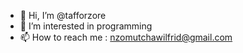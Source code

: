 - 👋 Hi, I’m @tafforzore
- 👀 I’m interested in programming
- 📫 How to reach me :  nzomutchawilfrid@gmail.com
     
<!---       
Tafforzore/Taforzore is a ✨ english 

I am a freelance backend developer with other frontend knowledge. 
currently I am specializing in the frontend by seeking to become a fullstack developer.   
 I really like programming and I spend most of my time programming.  
For any project  or information  contact me at nzomutchawilfrid@gmail.com         
--->   
 
